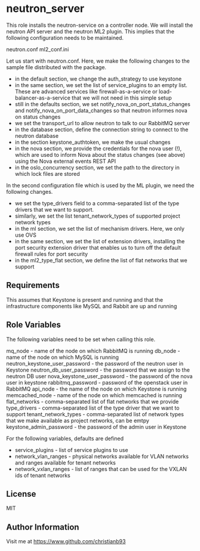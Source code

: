 neutron_server
=========

This role installs the neutron-service on a controller node. We will install the neutron API server and the neutron ML2 plugin. This implies that the following configuration needs to be maintained.

neutron.conf
ml2_conf.ini

Let us start with neutron.conf. Here, we make the following changes to the sample file distributed with the package.

* in the default section, we change the auth_strategy to use keystone
* in the same section, we set the list of service_plugins to an empty list. These are advanced services like firewall-as-a-service or load-balancer-as-a-service that we will not need in this simple setup
* still in the defaults section, we set notify_nova_on_port_status_changes and notify_nova_on_port_data_changes so that neutron informes nova on status changes
* we set the transport_url to allow neutron to talk to our RabbitMQ server
* in the database section, define the connection string to connect to the neutron database
* in the section keystone_authtoken, we make the usual changes
* in the nova section, we provide the credentials for the nova user (!), which are used to inform Nova about the status changes (see above) using the Nova external events REST API
* in the oslo_concurrency section, we set the path to the directory in which lock files are stored


In the second configuration file which is used by the ML plugin, we need the following changes.

* we set the type_drivers field to a comma-separated list of the type drivers that we want to support.
* similarly, we set the list tenant_network_types of supported project network types
* in the ml section, we set the list of mechanism drivers. Here, we only use OVS
* in the same section, we set the list of extension drivers, installing the port security extension driver that enables us to turn off the default firewall rules for port security
* in the ml2_type_flat section, we define the list of flat networks that we support



Requirements
------------

This assumes that Keystone is present and running and that the infrastructure components like MySQL and Rabbit are up and running

Role Variables
--------------

The following variables need to be set when calling this role.

mq_node - name of the node on which RabbitMQ is running
db_node - name of the node on which MySQL is running
neutron_keystone_user_password - the password of the neutron user in Keystone
neutron_db_user_password - the password that we assign to the neutron DB user
nova_keystone_user_password - the password of the nova user in keystone
rabbitmq_password - password of the openstack user in RabbitMQ
api_node - the name of the node on which Keystone is running
memcached_node - name of the node on which memcached is running
flat_networks - comma-separated list of flat networks that we provide
type_drivers - comma-separated list of the type driver that we want to support
tenant_network_types - comma-separated list of network types that we make available as project networks, can be emtpy
keystone_admin_password - the password of the admin user in Keystone


For the following variables, defaults are defined

* service_plugins - list of service plugins to use
* network_vlan_ranges - physical networks available for VLAN networks and ranges available for tenant networks 
* network_vxlan_ranges - list of ranges that can be used for the VXLAN ids of tenant networks





License
-------

MIT

Author Information
------------------

Visit me at https://www.github.com/christianb93
